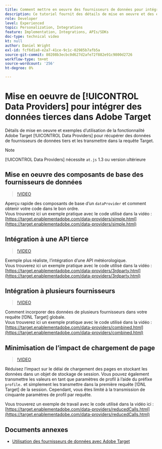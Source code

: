 ```yaml
---
title: Comment mettre en oeuvre des fournisseurs de données pour intégrer des données tierces
description: Ce tutoriel fournit des détails de mise en oeuvre et des exemples d’utilisation de la fonction Fournisseurs de données Adobe Target pour récupérer les données de fournisseurs de données tiers et les transmettre dans la requête Target.
role: Developer
level: Experienced
topic: Personalization, Integrations
feature: Implementation, Integrations, APIs/SDKs
doc-type: technical video
kt: null
author: Daniel Wright
exl-id: fcf6d1a8-e2a7-41ce-9c1c-02985b7afb5a
source-git-commit: 80208b3ecbc0d627d2afe72f882e91c9800d2726
workflow-type: tm+mt
source-wordcount: '256'
ht-degree: 0%

---
```


# Mise en oeuvre de [!UICONTROL Data Providers] pour intégrer des données tierces dans Adobe Target

Détails de mise en oeuvre et exemples d’utilisation de la fonctionnalité Adobe Target [!UICONTROL Data Providers] pour récupérer des données de fournisseurs de données tiers et les transmettre dans la requête Target.

>[!NOTE]
>
>[!UICONTROL Data Providers] nécessite `at.js` 1.3 ou version ultérieure

## Mise en oeuvre des composants de base des fournisseurs de données

>[!VIDEO](https://video.tv.adobe.com/v/33871/?quality=12&captions=fre_fr)

Aperçu rapide des composants de base d’un `dataProvider` et comment obtenir votre code dans le bon ordre.\
Vous trouverez ici un exemple pratique avec le code utilisé dans la vidéo :
[https://target.enablementadobe.com/data-providers/simple.html](https://target.enablementadobe.com/data-providers/simple.html)

## Intégration à une API tierce

>[!VIDEO](https://video.tv.adobe.com/v/33857?captions=fre_fr)

Exemple plus réaliste, l’intégration d’une API météorologique.\
Vous trouverez ici un exemple pratique avec le code utilisé dans la vidéo :
[https://target.enablementadobe.com/data-providers/3rdparty.html](https://target.enablementadobe.com/data-providers/3rdparty.html)

## Intégration à plusieurs fournisseurs

>[!VIDEO](https://video.tv.adobe.com/v/36722?captions=fre_fr)

Comment incorporer des données de plusieurs fournisseurs dans votre requête [!DNL Target] globale.\
Vous trouverez ici un exemple pratique avec le code utilisé dans la vidéo :
[https://target.enablementadobe.com/data-providers/combined.html](https://target.enablementadobe.com/data-providers/combined.html)

## Minimisation de l’impact de chargement de page

>[!VIDEO](https://video.tv.adobe.com/v/36723?captions=fre_fr)

Réduisez l’impact sur le délai de chargement des pages en stockant les données dans un objet de stockage de session. Vous pouvez également transmettre les valeurs en tant que paramètres de profil à l’aide du préfixe `profile.` et simplement les transmettre dans la première requête [!DNL Target] de la session. Cependant, vous êtes limité à la transmission de cinquante paramètres de profil par requête.

Vous trouverez un exemple de travail avec le code utilisé dans la vidéo ici : [https://target.enablementadobe.com/data-providers/reducedCalls.html](https://target.enablementadobe.com/data-providers/reducedCalls.html)

## Documents annexes

* [ Utilisation des fournisseurs de données avec Adobe Target](use-data-providers-to-integrate-third-party-data.md)
